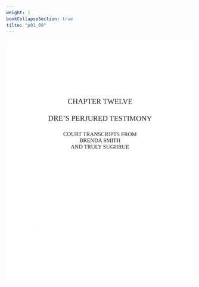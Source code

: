 ```yaml
---
weight: 1
bookCollapseSection: true
tilte: "p01_09"
---
```

![us_constitution_rip](../jpg/dpjt_01.jpg)
